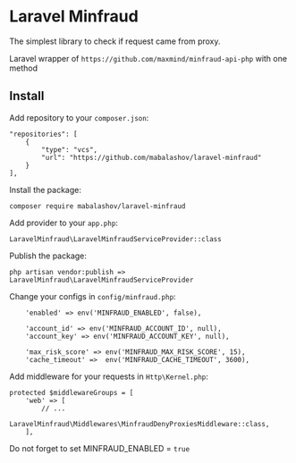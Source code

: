 Laravel Minfraud
===

The simplest library to check if request came from proxy.

Laravel wrapper of `https://github.com/maxmind/minfraud-api-php` with one method

Install
---

Add repository to your `composer.json`:
 
```
"repositories": [
    {
        "type": "vcs",
        "url": "https://github.com/mabalashov/laravel-minfraud"
    }
],
```

Install the package:
```
composer require mabalashov/laravel-minfraud
```

Add provider to your `app.php`:
```
LaravelMinfraud\LaravelMinfraudServiceProvider::class
```

Publish the package:
```
php artisan vendor:publish => LaravelMinfraud\LaravelMinfraudServiceProvider
```

Change your configs in `config/minfraud.php`:
```
    'enabled' => env('MINFRAUD_ENABLED', false),

    'account_id' => env('MINFRAUD_ACCOUNT_ID', null),
    'account_key' => env('MINFRAUD_ACCOUNT_KEY', null),

    'max_risk_score' => env('MINFRAUD_MAX_RISK_SCORE', 15),
    'cache_timeout' =>  env('MINFRAUD_CACHE_TIMEOUT', 3600),
```

Add middleware for your requests in `Http\Kernel.php`:
```
protected $middlewareGroups = [
    'web' => [
        // ...
        LaravelMinfraud\Middlewares\MinfraudDenyProxiesMiddleware::class,
    ],
```

Do not forget to set MINFRAUD_ENABLED = `true` 